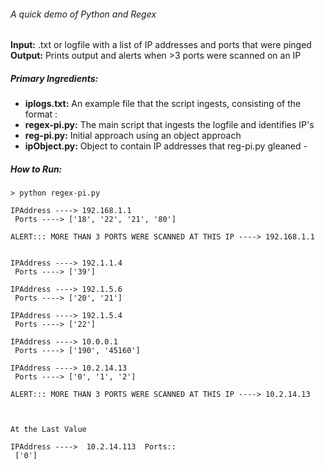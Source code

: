 ###### A quick demo of Python and Regex 

**Input:** .txt or logfile with a list of IP addresses and ports that were pinged  
**Output:** Prints output and alerts when >3 ports were scanned on an IP  

##### Primary Ingredients: 
+ **iplogs.txt:** An example file that the script ingests, consisting of the format <IP Address>:<Port>
+ **regex-pi.py:** The main script that ingests the logfile and identifies IP's
+ **reg-pi.py:** Initial approach using an object approach
+ **ipObject.py:** Object to contain IP addresses that reg-pi.py gleaned
        -  
 
 
 
 
 
 
 
##### How to Run:
````
> python regex-pi.py

IPAddress ----> 192.168.1.1
 Ports ----> ['18', '22', '21', '80']

ALERT::: MORE THAN 3 PORTS WERE SCANNED AT THIS IP ----> 192.168.1.1


IPAddress ----> 192.1.1.4
 Ports ----> ['39']

IPAddress ----> 192.1.5.6
 Ports ----> ['20', '21']

IPAddress ----> 192.1.5.4
 Ports ----> ['22']

IPAddress ----> 10.0.0.1
 Ports ----> ['190', '45160']

IPAddress ----> 10.2.14.13
 Ports ----> ['0', '1', '2']

ALERT::: MORE THAN 3 PORTS WERE SCANNED AT THIS IP ----> 10.2.14.13



At the Last Value

IPAddress ---->  10.2.14.113  Ports::
 ['0']

````
